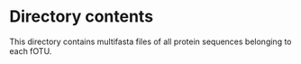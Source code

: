 # Directory contents

This directory contains multifasta files of all protein sequences belonging to each fOTU. 